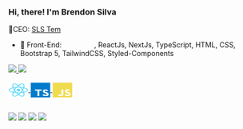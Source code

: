 ### Hi, there! I'm Brendon Silva
💼CEO: <a href='https://www.slstem.com.br' target='_blank'>SLS Tem</a>

- 🔭 Front-End: <a href='https://nullstack.app/' target='_blank' style="color: #fff">Nullstack</a>, ReactJs, NextJs, TypeScript, HTML, CSS, Bootstrap 5, TailwindCSS, Styled-Components
<div>
  <a href="https://github.com/brendonssilva">
  <img height="160em" src="https://github-readme-stats.vercel.app/api?username=brendonssilva&show_icons=true&theme=dracula&include_all_commits=true&count_private=true"/>
    <img height="160em" src="https://github-readme-stats.vercel.app/api/top-langs/?username=brendonssilva&layout=compact&langs_count=7&theme=dracula"/>
</div>
  
<div style="display: inline_block"><br>
<img align="center" alt="Brendon-React" height="30" width="40" src="https://raw.githubusercontent.com/devicons/devicon/master/icons/react/react-original.svg">
  <img align="center" alt="Brendon-Ts" height="30" width="40" src="https://raw.githubusercontent.com/devicons/devicon/master/icons/typescript/typescript-plain.svg">
  <img align="center" alt="Brendon-Js" height="30" width="40" src="https://raw.githubusercontent.com/devicons/devicon/master/icons/javascript/javascript-plain.svg">
</div>
  
  ##
  
  <div>
  <a href="https://instagram.com/devbrendon" target="_blank"><img src="https://img.shields.io/badge/-Instagram-%23E4405F?style=for-the-   badge&logo=instagram&logoColor=white" target="_blank"></a>
   <a href="https://contate.me/brendonssilva" target="_blank"><img src="https://img.shields.io/badge/WhatsApp-25D366?style=for-the-badge&logo=whatsapp&logoColor=white" target="_blank"></a>
   <a href = "mailto:brendon.dasilva03@gmail.com"><img src="https://img.shields.io/badge/Gmail-D14836?style=for-the-badge&logo=gmail&logoColor=white" target="_blank"></a>
  <a href="https://www.linkedin.com/in/brendon-silva" target="_blank"><img src="https://img.shields.io/badge/-LinkedIn-%230077B5?style=for-the-badge&logo=linkedin&logoColor=white" target="_blank"></a> 
  </div>
